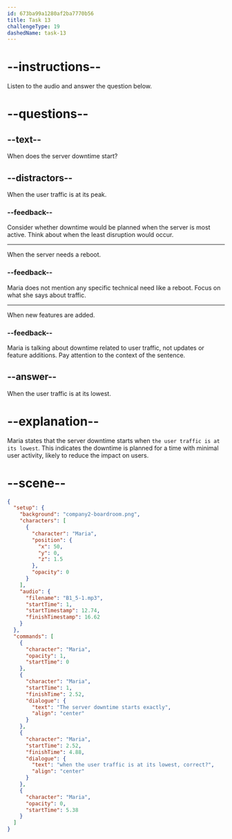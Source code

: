 ```yaml
---
id: 673ba99a1280af2ba7770b56
title: Task 13
challengeType: 19
dashedName: task-13
---
```


<!-- (Audio) Maria: The server downtime starts exactly when the user traffic is at its lowest, correct? -->

# --instructions--

Listen to the audio and answer the question below.

# --questions--

## --text--

When does the server downtime start?

## --distractors--

When the user traffic is at its peak.

### --feedback--

Consider whether downtime would be planned when the server is most active. Think about when the least disruption would occur.

---

When the server needs a reboot.

### --feedback--

Maria does not mention any specific technical need like a reboot. Focus on what she says about traffic.

---

When new features are added.

### --feedback--

Maria is talking about downtime related to user traffic, not updates or feature additions. Pay attention to the context of the sentence.

## --answer--

When the user traffic is at its lowest.

# --explanation--

Maria states that the server downtime starts when `the user traffic is at its lowest`. This indicates the downtime is planned for a time with minimal user activity, likely to reduce the impact on users. 

# --scene--

```json
{
  "setup": {
    "background": "company2-boardroom.png",
    "characters": [
      {
        "character": "Maria",
        "position": {
          "x": 50,
          "y": 0,
          "z": 1.5
        },
        "opacity": 0
      }
    ],
    "audio": {
      "filename": "B1_5-1.mp3",
      "startTime": 1,
      "startTimestamp": 12.74,
      "finishTimestamp": 16.62
    }
  },
  "commands": [
    {
      "character": "Maria",
      "opacity": 1,
      "startTime": 0
    },
    {
      "character": "Maria",
      "startTime": 1,
      "finishTime": 2.52,
      "dialogue": {
        "text": "The server downtime starts exactly",
        "align": "center"
      }
    },
    {
      "character": "Maria",
      "startTime": 2.52,
      "finishTime": 4.88,
      "dialogue": {
        "text": "when the user traffic is at its lowest, correct?",
        "align": "center"
      }
    },
    {
      "character": "Maria",
      "opacity": 0,
      "startTime": 5.38
    }
  ]
}
```

